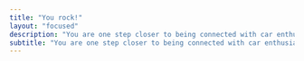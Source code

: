 ```yaml
---
title: "You rock!"
layout: "focused"
description: "You are one step closer to being connected with car enthusiast around the world."
subtitle: "You are one step closer to being connected with car enthusiast around the world."
---
```

